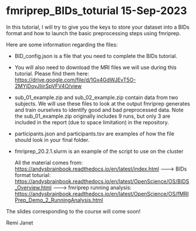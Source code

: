 # fmriprep_BIDs_toturial 15-Sep-2023
In this tutorial, I will try to give you the keys to store your dataset into a BIDs format and how to launch the basic preprocessing steps using fmriprep.

Here are some information regarding the files:
- BID_config.json is a file that you need to complete the BIDs tutorial.
- You will also need to download the MRI files we will use during this tutorial. Please find them here: https://drive.google.com/file/d/1Gx4GdWJEvT5O-2MYjDoyJIiirSpVFV4O/view
- sub_01_example.zip and sub_02_example.zip contain data from two subjects. We will use these files to look at the output fmriprep generates and train ourselves to identify good and bad preprocessed data. Note the sub_01_example.zip originally includes 9 runs, but only 3 are included in the report (due to space limitation) in the repository.
- participants.json and participants.tsv are examples of how the file should look in your final folder.
- fmriprep_20.2.1.slurm is an example of the script to use on the cluster

  All the material comes from: https://andysbrainbook.readthedocs.io/en/latest/index.html
        ---> BIDs format toturial: https://andysbrainbook.readthedocs.io/en/latest/OpenScience/OS/BIDS_Overview.html
        ---> fmriprep running analysis: https://andysbrainbook.readthedocs.io/en/latest/OpenScience/OS/fMRIPrep_Demo_2_RunningAnalysis.html

The slides corresponding to the course will come soon!

Remi Janet



